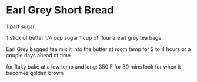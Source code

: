 # Earl Grey Short Bread
1 part sugar

1 stick of butter
1/4 cup sugar
1 cup of flour
2 earl grey tea bags

Earl Grey bagged tea mix it into the butter at room temp for 2 to 4 hours or a couple days ahead of time

for flaky bake at a low temp and long:
350 F for 30 mins
look for when it becomes golden brown
